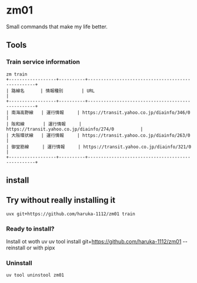 # zm01

Small commands that make my life better.

## Tools

### Train service information

```
zm train
+------------------+----------+--------------------------------------------------+
| 路線名      | 情報種別       | URL                                              |
+------------------+----------+--------------------------------------------------+
| 南海高野線   | 運行情報     | https://transit.yahoo.co.jp/diainfo/346/0          |
| 阪和線       | 運行情報     | https://transit.yahoo.co.jp/diainfo/274/0          |
| 大阪環状線   | 運行情報     | https://transit.yahoo.co.jp/diainfo/263/0          |
| 御堂筋線     | 運行情報     | https://transit.yahoo.co.jp/diainfo/321/0          |
+------------------+----------+--------------------------------------------------+
```
## install

## Try without really installing it

```
uvx git+https://github.com/haruka-1112/zm01 train
```

### Ready to install?

Install ot woth uv
uv tool install git+https://github.com/haruka-1112/zm01 --reinstall
or with pipx
### Uninstall

```
uv tool uninstool zm01
```

